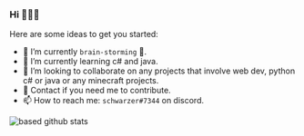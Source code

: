 ### Hi 👋👋👋


Here are some ideas to get you started:

- 🔭 I’m currently `brain-storming` 🧠. 
- 🌱 I’m currently learning c# and java.
- 👯 I’m looking to collaborate on any projects that involve web dev, python c# or java or any minecraft projects. 
- 💬 Contact if you need me to contribute.
- 📫 How to reach me: `schwarzer#7344` on discord. 


![based github stats](https://github-readme-stats.vercel.app/api?username=schwarzercm&hide=["stars"])

